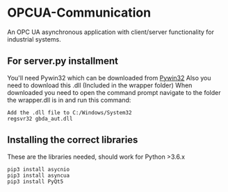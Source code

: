 # OPCUA-Communication
An OPC UA asynchronous application with client/server functionality for industrial systems.


## For server.py installment
You'll need Pywin32 which can be downloaded from
[Pywin32](https://github.com/mhammond/pywin32/releases)
Also you need to download this .dll (Included in the wrapper folder)
When downloaded you need to open the command prompt navigate to the folder the wrapper.dll is in and run this command:
```
Add the .dll file to C:/Windows/System32
regsvr32 gbda_aut.dll
```

## Installing the correct libraries
These are the libraries needed, should work for Python >3.6.x
```pip3 install OpenOPC-Python3x
pip3 install asycnio
pip3 install asyncua
pip3 install PyQt5
```
